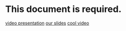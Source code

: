 # This document is required.
[video presentation](https://drive.google.com/file/d/1VVpfFmSCAl2rlgPphm00e7oEeakGJgnP/view?usp=sharing)
[our slides](https://docs.google.com/presentation/d/1FATOswBi1BqUWUkVAznDAN-EoFJEl70nOD8eA0HhzkQ/edit?usp=sharing)
[cool video](https://legacy.cryptool.org/en/cto/aes-animation)
